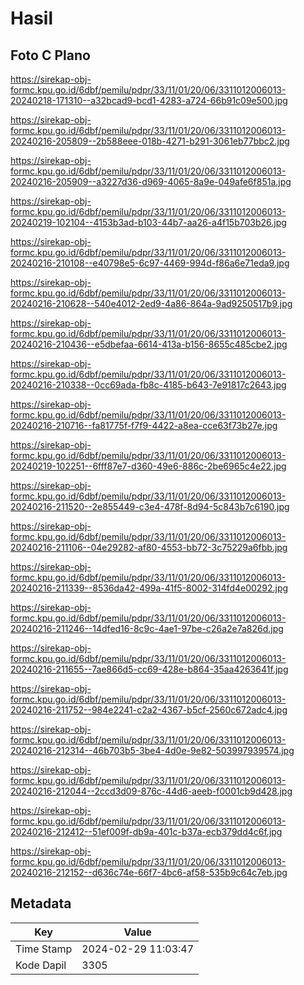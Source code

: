 # Hasil

## Foto C Plano

https://sirekap-obj-formc.kpu.go.id/6dbf/pemilu/pdpr/33/11/01/20/06/3311012006013-20240218-171310--a32bcad9-bcd1-4283-a724-66b91c09e500.jpg

https://sirekap-obj-formc.kpu.go.id/6dbf/pemilu/pdpr/33/11/01/20/06/3311012006013-20240216-205809--2b588eee-018b-4271-b291-3061eb77bbc2.jpg

https://sirekap-obj-formc.kpu.go.id/6dbf/pemilu/pdpr/33/11/01/20/06/3311012006013-20240216-205909--a3227d36-d969-4065-8a9e-049afe6f851a.jpg

https://sirekap-obj-formc.kpu.go.id/6dbf/pemilu/pdpr/33/11/01/20/06/3311012006013-20240219-102104--4153b3ad-b103-44b7-aa26-a4f15b703b26.jpg

https://sirekap-obj-formc.kpu.go.id/6dbf/pemilu/pdpr/33/11/01/20/06/3311012006013-20240216-210108--e40798e5-6c97-4469-994d-f86a6e71eda9.jpg

https://sirekap-obj-formc.kpu.go.id/6dbf/pemilu/pdpr/33/11/01/20/06/3311012006013-20240216-210628--540e4012-2ed9-4a86-864a-9ad9250517b9.jpg

https://sirekap-obj-formc.kpu.go.id/6dbf/pemilu/pdpr/33/11/01/20/06/3311012006013-20240216-210436--e5dbefaa-6614-413a-b156-8655c485cbe2.jpg

https://sirekap-obj-formc.kpu.go.id/6dbf/pemilu/pdpr/33/11/01/20/06/3311012006013-20240216-210338--0cc69ada-fb8c-4185-b643-7e91817c2643.jpg

https://sirekap-obj-formc.kpu.go.id/6dbf/pemilu/pdpr/33/11/01/20/06/3311012006013-20240216-210716--fa81775f-f7f9-4422-a8ea-cce63f73b27e.jpg

https://sirekap-obj-formc.kpu.go.id/6dbf/pemilu/pdpr/33/11/01/20/06/3311012006013-20240219-102251--6fff87e7-d360-49e6-886c-2be6965c4e22.jpg

https://sirekap-obj-formc.kpu.go.id/6dbf/pemilu/pdpr/33/11/01/20/06/3311012006013-20240216-211520--2e855449-c3e4-478f-8d94-5c843b7c6190.jpg

https://sirekap-obj-formc.kpu.go.id/6dbf/pemilu/pdpr/33/11/01/20/06/3311012006013-20240216-211106--04e29282-af80-4553-bb72-3c75229a6fbb.jpg

https://sirekap-obj-formc.kpu.go.id/6dbf/pemilu/pdpr/33/11/01/20/06/3311012006013-20240216-211339--8536da42-499a-41f5-8002-314fd4e00292.jpg

https://sirekap-obj-formc.kpu.go.id/6dbf/pemilu/pdpr/33/11/01/20/06/3311012006013-20240216-211246--14dfed16-8c9c-4ae1-97be-c26a2e7a826d.jpg

https://sirekap-obj-formc.kpu.go.id/6dbf/pemilu/pdpr/33/11/01/20/06/3311012006013-20240216-211655--7ae866d5-cc69-428e-b864-35aa4263641f.jpg

https://sirekap-obj-formc.kpu.go.id/6dbf/pemilu/pdpr/33/11/01/20/06/3311012006013-20240216-211752--984e2241-c2a2-4367-b5cf-2560c672adc4.jpg

https://sirekap-obj-formc.kpu.go.id/6dbf/pemilu/pdpr/33/11/01/20/06/3311012006013-20240216-212314--46b703b5-3be4-4d0e-9e82-503997939574.jpg

https://sirekap-obj-formc.kpu.go.id/6dbf/pemilu/pdpr/33/11/01/20/06/3311012006013-20240216-212044--2ccd3d09-876c-44d6-aeeb-f0001cb9d428.jpg

https://sirekap-obj-formc.kpu.go.id/6dbf/pemilu/pdpr/33/11/01/20/06/3311012006013-20240216-212412--51ef009f-db9a-401c-b37a-ecb379dd4c6f.jpg

https://sirekap-obj-formc.kpu.go.id/6dbf/pemilu/pdpr/33/11/01/20/06/3311012006013-20240216-212152--d636c74e-66f7-4bc6-af58-535b9c64c7eb.jpg


## Metadata

| Key        | Value               |
| ---------- | ------------------- |
| Time Stamp | 2024-02-29 11:03:47 |
| Kode Dapil | 3305                |



